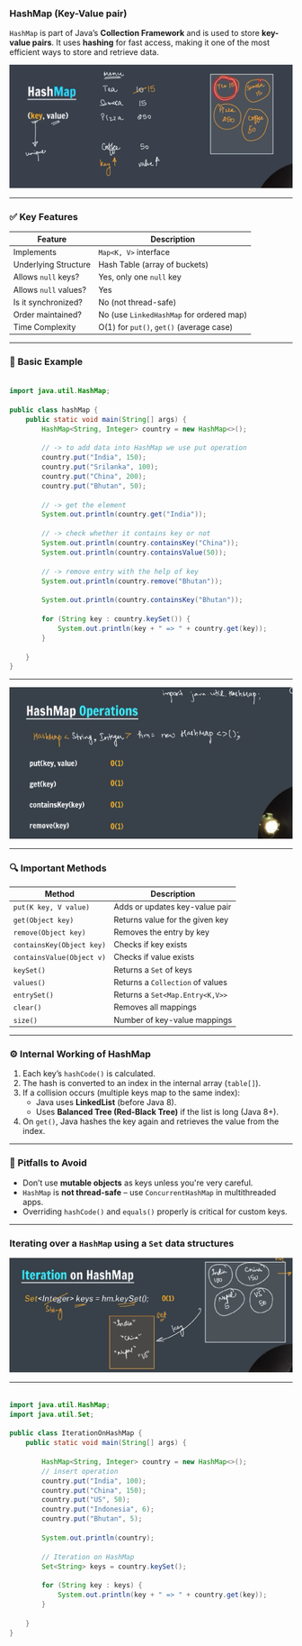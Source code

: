 ### HashMap (Key-Value pair)

`HashMap` is part of Java’s **Collection Framework** and is used to store **key-value pairs**. It uses **hashing** for fast access, making it one of the most efficient ways to store and retrieve data.

![map](images/image.png)

---

### ✅ Key Features

| Feature               | Description                              |
| --------------------- | ---------------------------------------- |
| Implements            | `Map<K, V>` interface                    |
| Underlying Structure  | Hash Table (array of buckets)            |
| Allows `null` keys?   | Yes, only one `null` key                 |
| Allows `null` values? | Yes                                      |
| Is it synchronized?   | No (not thread-safe)                     |
| Order maintained?     | No (use `LinkedHashMap` for ordered map) |
| Time Complexity       | O(1) for `put()`, `get()` (average case) |

---

### 🧪 Basic Example

```java

import java.util.HashMap;

public class hashMap {
    public static void main(String[] args) {
        HashMap<String, Integer> country = new HashMap<>();

        // -> to add data into HashMap we use put operation
        country.put("India", 150);
        country.put("Srilanka", 100);
        country.put("China", 200);
        country.put("Bhutan", 50);

        // -> get the element
        System.out.println(country.get("India"));

        // -> check whether it contains key or not
        System.out.println(country.containsKey("China"));
        System.out.println(country.containsValue(50));

        // -> remove entry with the help of key
        System.out.println(country.remove("Bhutan"));

        System.out.println(country.containsKey("Bhutan"));

        for (String key : country.keySet()) {
            System.out.println(key + " => " + country.get(key));
        }

    }
}

```

---

![operation](images/image1.png)

---

### 🔍 Important Methods

| Method                    | Description                      |
| ------------------------- | -------------------------------- |
| `put(K key, V value)`     | Adds or updates key-value pair   |
| `get(Object key)`         | Returns value for the given key  |
| `remove(Object key)`      | Removes the entry by key         |
| `containsKey(Object key)` | Checks if key exists             |
| `containsValue(Object v)` | Checks if value exists           |
| `keySet()`                | Returns a `Set` of keys          |
| `values()`                | Returns a `Collection` of values |
| `entrySet()`              | Returns a `Set<Map.Entry<K,V>>`  |
| `clear()`                 | Removes all mappings             |
| `size()`                  | Number of key-value mappings     |

---

### ⚙️ Internal Working of HashMap

1. Each key’s `hashCode()` is calculated.
2. The hash is converted to an index in the internal array (`table[]`).
3. If a collision occurs (multiple keys map to the same index):
   - Java uses **LinkedList** (before Java 8).
   - Uses **Balanced Tree (Red-Black Tree)** if the list is long (Java 8+).
4. On `get()`, Java hashes the key again and retrieves the value from the index.

---

### 🚫 Pitfalls to Avoid

- Don’t use **mutable objects** as keys unless you're very careful.
- `HashMap` is **not thread-safe** – use `ConcurrentHashMap` in multithreaded apps.
- Overriding `hashCode()` and `equals()` properly is critical for custom keys.

---

### Iterating over a `HashMap` using a `Set` data structures

![iterating](images/image2.png)

---

```java

import java.util.HashMap;
import java.util.Set;

public class IterationOnHashMap {
    public static void main(String[] args) {

        HashMap<String, Integer> country = new HashMap<>();
        // insert operation
        country.put("India", 100);
        country.put("China", 150);
        country.put("US", 50);
        country.put("Indonesia", 6);
        country.put("Bhutan", 5);

        System.out.println(country);

        // Iteration on HashMap
        Set<String> keys = country.keySet();

        for (String key : keys) {
            System.out.println(key + " => " + country.get(key));
        }

    }
}
```
